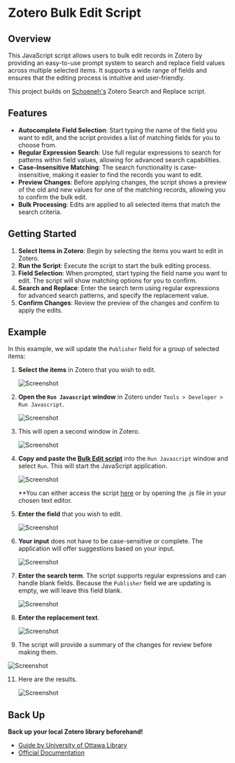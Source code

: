 # Zotero Bulk Edit Script

## Overview

This JavaScript script allows users to bulk edit records in Zotero by providing an easy-to-use prompt system to search and replace field values across multiple selected items. It supports a wide range of fields and ensures that the editing process is intuitive and user-friendly.

This project builds on [Schoeneh's](https://github.com/Schoeneh) Zotero Search and Replace script.

## Features

- **Autocomplete Field Selection**: Start typing the name of the field you want to edit, and the script provides a list of matching fields for you to choose from.
- **Regular Expression Search**: Use full regular expressions to search for patterns within field values, allowing for advanced search capabilities.
- **Case-Insensitive Matching**: The search functionality is case-insensitive, making it easier to find the records you want to edit.
- **Preview Changes**: Before applying changes, the script shows a preview of the old and new values for one of the matching records, allowing you to confirm the bulk edit.
- **Bulk Processing**: Edits are applied to all selected items that match the search criteria.

## Getting Started

1. **Select Items in Zotero**: Begin by selecting the items you want to edit in Zotero.
2. **Run the Script**: Execute the script to start the bulk editing process.
3. **Field Selection**: When prompted, start typing the field name you want to edit. The script will show matching options for you to confirm.
4. **Search and Replace**: Enter the search term using regular expressions for advanced search patterns, and specify the replacement value.
5. **Confirm Changes**: Review the preview of the changes and confirm to apply the edits.

## Example

In this example, we will update the `Publisher` field for a group of selected items:

1. **Select the items** in Zotero that you wish to edit.

   ![Screenshot](doc/zotero_0.png)

2. **Open the `Run Javascript` window** in Zotero under `Tools > Developer > Run Javascript`.

   ![Screenshot](doc/zotero_1.png)

3. This will open a second window in Zotero.

   ![Screenshot](doc/zotero_2.png)

4. **Copy and paste the [Bulk Edit script](https://github.com/thalient-ai/zotero-bulk-edit/blob/main/src/zotero_bulk_edit.js)** into the `Run Javascript` window and select `Run`. This will start the JavaScript application.

   ![Screenshot](doc/zotero_3.png)

   **You can either access the script [here](https://github.com/thalient-ai/zotero-bulk-edit/blob/main/src/zotero_bulk_edit.js) or by opening the .js file in your chosen text editor.

6. **Enter the field** that you wish to edit.

   ![Screenshot](doc/zotero_4.png)

7. **Your input** does not have to be case-sensitive or complete. The application will offer suggestions based on your input.

   ![Screenshot](doc/zotero_5.png)

8. **Enter the search term**. The script supports regular expressions and can handle blank fields. Because the `Publisher` field we are updating is empty, we will leave this field blank.

   ![Screenshot](doc/zotero_6.png)

9. **Enter the replacement text**.

   ![Screenshot](doc/zotero_7.png)

10. The script will provide a summary of the changes for review before making them.

   ![Screenshot](doc/zotero_8.png)

11. Here are the results.

    ![Screenshot](doc/zotero_9.png)

## Back Up

**Back up your local Zotero library beforehand!**

- [Guide by University of Ottawa Library](https://uottawa.libguides.com/how_to_use_zotero/back_up_and_restore)
- [Official Documentation](https://www.zotero.org/support/zotero_data)
